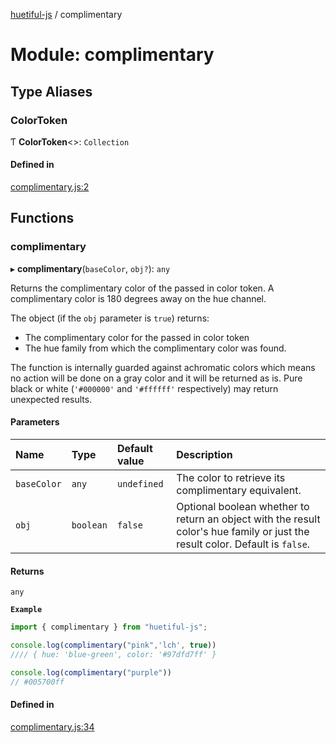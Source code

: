 [huetiful-js](../README.md) / complimentary

# Module: complimentary

## Type Aliases

### ColorToken

Ƭ **ColorToken**\<\>: `Collection`

#### Defined in

[complimentary.js:2](https://github.com/prjctimg/huetiful/blob/5e5fb86/src/complimentary.js#L2)

## Functions

### complimentary

▸ **complimentary**(`baseColor`, `obj?`): `any`

Returns the complimentary color of the passed in color token. A complimentary color is 180 degrees away on the hue channel.

The object (if the `obj` parameter is `true`) returns:

* The complimentary color for the passed in color token
* The hue family from which the complimentary color was found.

The function is internally guarded against achromatic colors which means no action will be done on a gray color and it will be returned as is. Pure black or white (`'#000000'` and `'#ffffff'` respectively) may return unexpected results.

#### Parameters

| Name | Type | Default value | Description |
| :------ | :------ | :------ | :------ |
| `baseColor` | `any` | `undefined` | The color to retrieve its complimentary equivalent. |
| `obj` | `boolean` | `false` | Optional boolean whether to return an object with the result color's hue family or just the result color. Default is `false`. |

#### Returns

`any`

**`Example`**

```ts
import { complimentary } from "huetiful-js";

console.log(complimentary("pink",'lch', true))
//// { hue: 'blue-green', color: '#97dfd7ff' }

console.log(complimentary("purple"))
// #005700ff
```

#### Defined in

[complimentary.js:34](https://github.com/prjctimg/huetiful/blob/5e5fb86/src/complimentary.js#L34)
